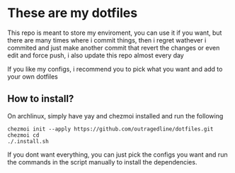 # These are my dotfiles

This repo is meant to store my enviroment, you can use it if you want, but there are many times where i commit things,
then i regret wathever i commited and just make another commit that revert the changes or even edit and force push,
i also update this repo almost every day

If you like my configs, i recommend you to pick what you want and add to your own dotfiles

## How to install?

On archlinux, simply have yay and chezmoi installed and run the following

```
chezmoi init --apply https://github.com/outragedline/dotfiles.git
chezmoi cd
./.install.sh
```

If you dont want everything, you can just pick the configs you want and run the commands in the script manually to install the dependencies.
